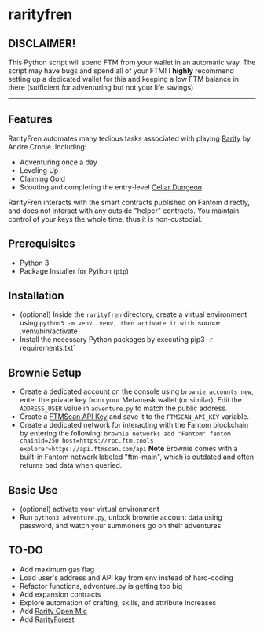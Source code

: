 # rarityfren

## DISCLAIMER!
This Python script will spend FTM from your wallet in an automatic way. The script may have bugs and spend all of your FTM! I **highly** recommend setting up a dedicated wallet for this and keeping a low FTM balance in there (sufficient for adventuring but not your life savings)

---

## Features
RarityFren automates many tedious tasks associated with playing [Rarity](https://andrecronje.medium.com/loot-rarity-d341faa4485c) by Andre Cronje. Including:
- Adventuring once a day
- Leveling Up
- Claiming Gold
- Scouting and completing the entry-level [Cellar Dungeon](https://andrecronje.medium.com/rarity-the-cellar-83a1606a0be3)

RarityFren interacts with the smart contracts published on Fantom directly, and does not interact with any outside "helper" contracts. You maintain control of your keys the whole time, thus it is non-custodial.

## Prerequisites
- Python 3
- Package Installer for Python (`pip`)

## Installation
- (optional) Inside the `rarityfren` directory, create a virtual environment using `python3 -m venv .venv, then activate it with `source .venv/bin/activate`
- Install the necessary Python packages by executing pip3 -r requirements.txt`

## Brownie Setup
- Create a dedicated account on the console using `brownie accounts new`, enter the private key from your Metamask wallet (or similar). Edit the `ADDRESS_USER` value in `adventure.py` to match the public address.
- Create a [FTMScan API Key](https://ftmscan.com/myapikey) and save it to the `FTMSCAN_API_KEY` variable. 
- Create a dedicated network for interacting with the Fantom blockchain by entering the following:
`brownie networks add "Fantom" fantom chainid=250 host=https://rpc.ftm.tools explorer=https://api.ftmscan.com/api`
**Note** Brownie comes with a built-in Fantom network labeled "ftm-main", which is outdated and often returns bad data when queried.

## Basic Use
- (optional) activate your virtual environment
- Run `python3 adventure.py`, unlock brownie account data using password, and watch your summoners go on their adventures

## TO-DO
- Add maximum gas flag
- Load user's address and API key from env instead of hard-coding
- Refactor functions, adventure.py is getting too big
- Add expansion contracts
- Explore automation of crafting, skills, and attribute increases
- Add [Rarity Open Mic](https://rarity-openmic.com/)
- Add [RarityForest](https://github.com/TheAustrian1998/theRarityForest)